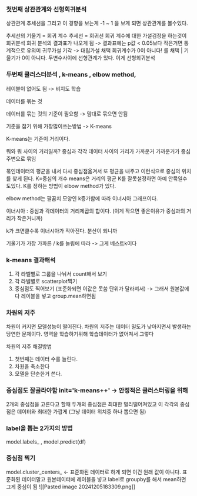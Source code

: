 ### 첫번째 상관관계와 선형회귀분석
상관관계
추세선을 그리고 이 경향을 보는게 -1 ~ 1 을 보게 되면 상관관계를 볼수있다.

추세선의 기울기 = 회귀 계수
추세선 = 회귀선
회귀 계수에 대한 가설검정을 하는것이 회귀분석
회귀 분석의 결과표가 나오게 됨 -> 결과표에는 p값 < 0.05보다 작은거면 통계적으로 유의미
귀무가설 기각 -> 대립가설 채택
회귀계수가 0이 아니다! 를 채택 | 기울기가 0이 아니다.  두변수사이에 선형관계가 있다. 이게
선형회귀분석


### 두번째 클러스터분석 , k-means , elbow method, 
레이블이 없어도 됨 -> 비지도 학습

데이터를 묶는 것 

데이터를 묶는 것의 기준이 필요함 -> 맘대로 묶으면 안됨

기준을 잡기 위해 가장많이쓰는방법 -> K-means

K-means는 기준이 거리이다.

뭐와 뭐 사이의 거리일까?
중심과 각각 데이터 사이의 거리가 가까운거
가까운거가 중심주변으로 묶임

묶인데이터의 평균을 내서 다시 중심점옮겨서 또 평균을 내주고 이런식으로
중심의 위치를 찾게 된다.
K=중심의 개수
means은 거리의 평균
K를 잘못설정하면 아예 안묶일수도있다.
K를 정하는 방법이 elbow method가 있다.

elbow method는 팔꿈치 모양인 k증가함에 따라 이너시아 그래프이다.

이너시아 : 중심과 각데이터의 거리제곱의 합이다. (이게 작으면 좋은이유가 중심과의 거리가 작은거니까)

k가 크면클수록 이너시아가 작아진다. 분산이 되니까

기울기가 가장 가파른 / k를 늘림에 따라 -> 그게 베스트k이다


### k-means 결과해석
1. 각 라벨별로 그룹을 나눠서 count해서 보기
2. 각 라벨별로 scatterplot찍기 
3. 중심점도 찍어보기 (표준화되면 이값은 못씀 단위가 달라져서) -> 그래서 원본값에다 레이블을 넣고 group.mean하면됨


### 차원의 저주
차원이 커지면 모델성능이 떨어진다.
차원의 저주는 데이터 밀도가 낮아지면서 발생하는 당연한 문제이다.
영역을 학습하기위해 학습데이터가 없어져서 그렇다


차원의 저주 해결방법 
1. 첫번째는 데이터 수를 늘린다.
2. 차원을 축소한다
3. 모델을 단순한거 쓴다.


### 중심점도 잘골라야함 init='k-means++' -> 안정적은 클러스터링을 위해
2개의 중심점을 고른다고 할때 두개의 중심점은 최대한 멀리떨어져있고 이 각각의 중심점은 데이터와 최대한 가깝게 (그냥 데이터 위치중 하나 뽑으면 됨)

### label을 뽑는 2가지의 방법
model.labels_ , model.predict(df)
### 중심점 찍기
model.cluster_centers_ <- 표준화된 데이터로 하게 되면 이건 원래 값이 아니다. 
표준화된 데이터말고 원본데이터에 레이블을 넣고 label로 groupby를 해서 mean하면 그게 중심이 됨
![[Pasted image 20241205183309.png]]
